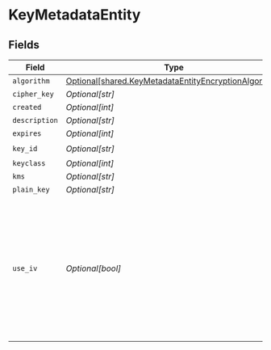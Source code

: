 # KeyMetadataEntity


## Fields

| Field                                                                                                                                                                        | Type                                                                                                                                                                         | Required                                                                                                                                                                     | Description                                                                                                                                                                  |
| ---------------------------------------------------------------------------------------------------------------------------------------------------------------------------- | ---------------------------------------------------------------------------------------------------------------------------------------------------------------------------- | ---------------------------------------------------------------------------------------------------------------------------------------------------------------------------- | ---------------------------------------------------------------------------------------------------------------------------------------------------------------------------- |
| `algorithm`                                                                                                                                                                  | [Optional[shared.KeyMetadataEntityEncryptionAlgorithm]](undefined/models/shared/keymetadataentityencryptionalgorithm.md)                                                     | :heavy_minus_sign:                                                                                                                                                           | N/A                                                                                                                                                                          |
| `cipher_key`                                                                                                                                                                 | *Optional[str]*                                                                                                                                                              | :heavy_minus_sign:                                                                                                                                                           | N/A                                                                                                                                                                          |
| `created`                                                                                                                                                                    | *Optional[int]*                                                                                                                                                              | :heavy_minus_sign:                                                                                                                                                           | N/A                                                                                                                                                                          |
| `description`                                                                                                                                                                | *Optional[str]*                                                                                                                                                              | :heavy_minus_sign:                                                                                                                                                           | N/A                                                                                                                                                                          |
| `expires`                                                                                                                                                                    | *Optional[int]*                                                                                                                                                              | :heavy_minus_sign:                                                                                                                                                           | N/A                                                                                                                                                                          |
| `key_id`                                                                                                                                                                     | *Optional[str]*                                                                                                                                                              | :heavy_check_mark:                                                                                                                                                           | N/A                                                                                                                                                                          |
| `keyclass`                                                                                                                                                                   | *Optional[int]*                                                                                                                                                              | :heavy_minus_sign:                                                                                                                                                           | N/A                                                                                                                                                                          |
| `kms`                                                                                                                                                                        | *Optional[str]*                                                                                                                                                              | :heavy_minus_sign:                                                                                                                                                           | N/A                                                                                                                                                                          |
| `plain_key`                                                                                                                                                                  | *Optional[str]*                                                                                                                                                              | :heavy_minus_sign:                                                                                                                                                           | N/A                                                                                                                                                                          |
| `use_iv`                                                                                                                                                                     | *Optional[bool]*                                                                                                                                                             | :heavy_minus_sign:                                                                                                                                                           | Seed encryption with a [nonce](https://en.wikipedia.org/wiki/Cryptographic_nonce) to make the key more random and unique. Must be toggled on with the aes-256-gcm algorithm. |